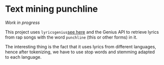 # Text mining punchline

*Work in progress*

This project uses `lyricsgenius`[see here](https://pypi.org/project/lyricsgenius/0.3/) and 
the Genius API to retrieve lyrics
from rap songs with the word `punchline` (this or other forms) in it. 

The interesting thing is the fact that it uses lyrics from different languages,
hence after tokenizing, we have to use stop words and stemming adapted to each language.

